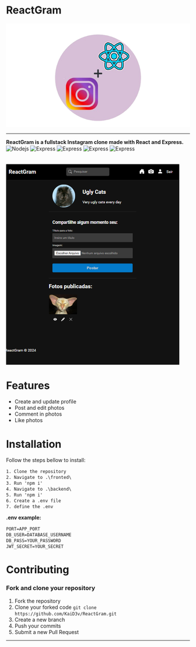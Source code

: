 # ReactGram

![logo](<./frontend/src/assets/ReactGram-Logo-removebg-preview%20(1).png>)

---

<strong>
ReactGram is a fullstack Instagram clone made with React and Express.
</strong>
    <img align="center" alt="Nodejs" src="https://img.shields.io/badge/Node.js-43853D?style=for-the-badge&logo=node.js&logoColor=white">
    <img align="center" alt="Express" src="https://img.shields.io/badge/MongoDB-%234ea94b.svg?logo=mongodb&logoColor=white">
    <img align="center" alt="Express" src="https://img.shields.io/badge/Express.js-404D59?style=for-the-badge">
    <img align="center" alt="Express" src="https://img.shields.io/badge/react-%2320232a.svg?style=for-the-badge&logo=react&logoColor=%2361DAFB">
    <img align="center" alt="Express" src="https://img.shields.io/badge/Redux-764ABC?logo=redux&logoColor=fff)">
<br />
<br />
<br />
<img align="center" alt="Example" src="./frontend/src/assets/example-md.png">

# Features

- Create and update profile
- Post and edit photos
- Comment in photos
- Like photos

# Installation
Follow the steps bellow to install:
```git
1. Clone the repository
2. Navigate to .\fronted\
3. Run 'npm i'
4. Navigate to .\backend\
5. Run 'npm i'
6. Create a .env file
7. define the .env
```
<strong>.env example:</strong>
```env
PORT=APP_PORT
DB_USER=DATABASE_USERNAME
DB_PASS=YOUR_PASSWORD
JWT_SECRET=YOUR_SECRET
```

# Contributing
### Fork and clone your repository

1. Fork the repository
2. Clone your forked code `git clone https://github.com/KaiD3v/ReactGram.git`
3. Create a new branch
4. Push your commits
5. Submit a new Pull Request

---
